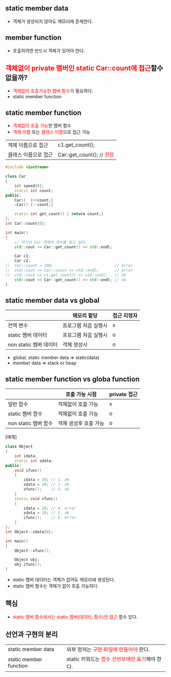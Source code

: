 <style>
r { color: Red }
o { color: Orange }
g { color: Green }
</style>

## static member data
- 객체가 생성되지 않아도 메모리에 존재한다.

## member function
- 호출하려면 반드시 객체가 있어야 한다.

## <r>객체없이 private 맴버인 static Car::count에 접근</r>할수 없을까?
- <r>객체없이 호출가능한 멤버 함수</r>가 필요하다.
- static member function

## static member function
- <r>객체없이 호출 가능</r>한 맴버 함수
- <r>객체 이름</r> 또는 <r>클래스 이름</r>으로 접근 가능

|||
|--|--|
|객체 이름으로 접근|c1.get_count();|
|클래스 이름으로 접근|Car::get_count();  // <r>권장</r>|

```c++
#include <iostream>

class Car
{	
	int speed{0};
	static int count;
public:
	Car()  {++count;}
	~Car() {--count;}

	static int get_count() { return count;}
};
int Car::count{0};

int main()
{
	// 여기서 Car 객체의 갯수를 알고 싶다.
	std::cout << Car::get_count() << std::endl; 

	Car c1;
	Car c2;
//	Car::count = 100;                           // error
//	std::cout << Car::count << std::endl;       // error
//	std::cout << c1.get_count() << std::endl;   // ok
	std::cout << Car::get_count() << std::endl; // ok
}
```

## static member data vs global

||메모리 할당|접근 지정자|
|--|--|--|
|전역 변수|프로그램 처음 실행시|x|
|static 멤버 데이터|프로그램 처음 실행시|o|
|non static 멤버 데이터|객체 생성시|o|

- global, static member data => static(data)
- member data => stack or heap

## static member function vs globa function

||호출 가능 시점|private 접근|
|--|--|--|
|일반 함수|객체없이 호출 가능|x|
|static 멤버 함수|객체없이 호출 가능|o|
|non static 멤버 함수|객체 생성후 호출 가능|o|

[예제]
```c++
class Object
{
	int idata;
	static int sdata;
public:
	void ifunc()
	{
		idata = 10;	// 1. ok
		sdata = 10;	// 2. ok
		sfunc();	// 3. ok
	}
	static void sfunc()
	{
		idata = 10;	// 4. error
		sdata = 10;	// 5. ok
		ifunc();	// 6. error
	}
};
int Object::sdata{0};

int main()
{
	Object::sfunc();

	Object obj;
	obj.ifunc();
}
```

- static 멤버 데이터는 객체가 없어도 메모리에 생성된다.
- static 맴버 함수는 객체가 없이 호출 가능하다.

## 핵심
- <r>static 멤버 함수에서는 static 멤버(데이터, 함수)만 접근</r> 할수 있다.

## 선언과 구현의 분리

|||
|--|--|
|static member data|외부 정의는 <r>구현 파일에 만들어야</r> 한다.|
|static member function|static 키워드는 <r>함수 선언부에만 표기</r>해야 한다.|
